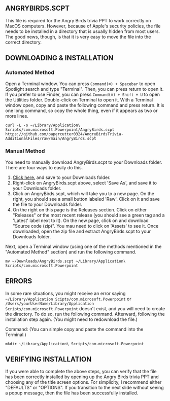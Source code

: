 ## ANGRYBIRDS.SCPT
This file is required for the Angry Birds trivia PPT to work correctly on MacOS computers. However, because of Apple's security policies, the file needs to be installed in a directory that is usually hidden from most users. The good news, though, is that it is very easy to move the file into the correct directory.

## DOWNLOADING & INSTALLATION
### Automated Method
Open a Terminal window. You can press `Command(⌘) + Spacebar` to open Spotlight search and type "Terminal". Then, you can press return to open it. If you prefer to use Finder, you can press `Command(⌘) + Shift + U` to open the Utilities folder. Double-click on Terminal to open it. With a Terminal window open, copy and paste the following command and press return. It is one long command, so copy the whole thing, even if it appears as two or more lines.

`curl -L -o ~/Library/Application\ Scripts/com.microsoft.Powerpoint/AngryBirds.scpt https://github.com/papercutter0324/AngryBirdsTrivia-AdditionalFiles/raw/main/AngryBirds.scpt`

### Manual Method
You need to manually download AngryBirds.scpt to your Downloads folder. There are four ways to easily do this.
   1. [Click here.](https://github.com/papercutter0324/AngryBirdsTrivia-AdditionalFiles/raw/main/AngryBirds.scpt) and save to your Downloads folder.
   2. Right-click on AngryBirds.scpt above, select 'Save As', and save it to your Downloads folder.
   3. Click on AngryBirds.scpt, which will take you to a new page. On the right, you should see a small button labeled 'Raw'. Click on it and save the file to your Downloads folder.
   4. On the right on this page is the Releases section. Click on either "Releases" or the most recent release (you should see a green tag and a 'Latest' label next to it). On the new page, click on and download "Source code (zip)". You mau need to click on 'Assets' to see it. Once downloaded, open the zip file and extract AngryBirds.scpt to your Downloads folder.

Next, open a Terminal window (using one of the methods mentioned in the "Automated Method" section) and run the following command.

`mv ~/Downloads/AngryBirds.scpt ~/Library/Application\ Scripts/com.microsoft.Powerpoint`

## ERRORS
In some rare situations, you might receive an error saying `~/Library/Application Scipts/com.microsoft.Powerpoint` or `/Users/yourUserName/Library/Application Scripts/com.microsoft.Powerpoint` doesn't exist, and you will need to create the directory. To do so, run the following command. Afterward, following the installation step again. (You might need to redownload the file.)

Command: (You can simple copy and paste the command into the Terminal.)

`mkdir ~/Library/Application\ Scripts/com.microsoft.Powerpoint`

## VERIFYING INSTALLATION
If you were able to complete the above steps, you can verify that the file has been correctly installed by opening up the Angry Birds trivia PPT and choosing any of the title screen options. For simplicity, I recommend either "DEFAULTS" or "OPTIONS". If you transition to the next slide without seeing a popup message, then the file has been successfully installed.
